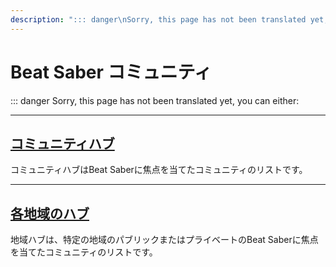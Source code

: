 ```yaml
---
description: "::: danger\nSorry, this page has not been translated yet, you can either:"
---
```


# Beat Saber コミュニティ
::: danger Sorry, this page has not been translated yet, you can either:

---

## [コミュニティハブ](./community-hub.md)
コミュニティハブはBeat Saberに焦点を当てたコミュニティのリストです。

---

## [各地域のハブ](./regional-hub.md)
地域ハブは、特定の地域のパブリックまたはプライベートのBeat Saberに焦点を当てたコミュニティのリストです。
